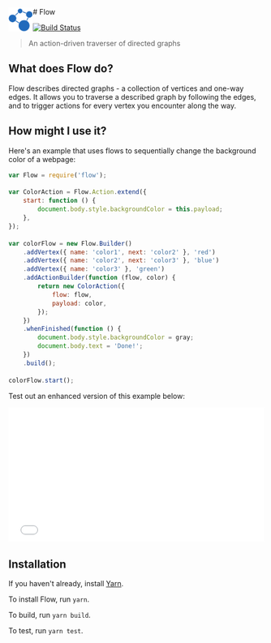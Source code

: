 <img src="docs/flow_banner.png" height="48" align="left">
# Flow

[![Build Status](https://travis-ci.org/kgarsjo/Flow.svg?branch=master)](https://travis-ci.org/kgarsjo/Flow)

> An action-driven traverser of directed graphs

## What does Flow do?

Flow describes directed graphs - a collection of vertices and one-way edges. It allows you to traverse a described graph by following the edges, and to trigger actions for every vertex you encounter along the way.

## How might I use it?

Here's an example that uses flows to sequentially change the background color of a webpage:

```javascript
var Flow = require('flow');

var ColorAction = Flow.Action.extend({
    start: function () {
        document.body.style.backgroundColor = this.payload;
    },
});

var colorFlow = new Flow.Builder()
    .addVertex({ name: 'color1', next: 'color2' }, 'red')
    .addVertex({ name: 'color2', next: 'color3' }, 'blue')
    .addVertex({ name: 'color3' }, 'green')
    .addActionBuilder(function (flow, color) {
        return new ColorAction({
            flow: flow,
            payload: color,
        });
    })
    .whenFinished(function () {
        document.body.style.backgroundColor = gray;
        document.body.text = 'Done!';
    })
    .build();

colorFlow.start();
```

Test out an enhanced version of this example below:

<iframe height='265' scrolling='no' title='Color Flow' src='//codepen.io/kgarsjo/embed/vyoGEy/?height=265&theme-id=dark&default-tab=result&embed-version=2' frameborder='no' allowtransparency='true' allowfullscreen='true' style='width: 100%;'>See the Pen <a href='http://codepen.io/kgarsjo/pen/vyoGEy/'>Color Flow</a> by Kevin Garsjo (<a href='http://codepen.io/kgarsjo'>@kgarsjo</a>) on <a href='http://codepen.io'>CodePen</a>.
</iframe>

## Installation

If you haven't already, install [Yarn](https://yarnpkg.com/en/docs/install).

To install Flow, run `yarn`.

To build, run `yarn build`.

To test, run `yarn test`.
